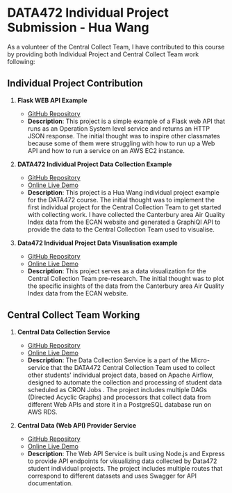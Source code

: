 # DATA472 Individual Project Submission - Hua Wang

As a volunteer of the Central Collect Team, I have contributed to this course by providing both Individual Project and Central Collect Team work following:

## Individual Project Contribution

1. **Flask WEB API Example**
    - [GitHub Repository](https://github.com/Data472-Individual-Project-Pipeline/flask-web-api-example)
    - **Description**: This project is a simple example of a Flask web API that runs as an Operation System level service and returns an HTTP JSON response. The initial thought was to inspire other classmates because some of them were struggling with how to run up a Web API and how to run a service on an AWS EC2 instance.

2. **DATA472 Individual Project Data Collection Example**
    - [GitHub Repository](https://github.com/Data472-Individual-Project-Pipeline/DATA472-Individual-Project-Example)
    - [Online Live Demo](http://3.25.85.38:4000/graphql)
    - **Description**: This project is a Hua Wang individual project example for the DATA472 course. The initial thought was to implement the first individual project for the Central Collection Team to get started with collecting work. I have collected the Canterbury area Air Quality Index data from the ECAN website and generated a GraphiQl API to provide the data to the Central Collection Team used to visualise.
  
3. **Data472 Individual Project Data Visualisation example**
    - [GitHub Repository](https://github.com/aemooooon/Data472-individual-project-visualisation-example/tree/main)
    - [Online Live Demo](http://visual.hua.nz/)
    - **Description**: This project serves as a data visualization for the Central Collection Team pre-research. The initial thought was to plot the specific insights of the data from the Canterbury area Air Quality Index data from the ECAN website.

## Central Collect Team Working

1. **Central Data Collection Service**
    - [GitHub Repository](https://github.com/Data472-Individual-Project-Pipeline/Data-collection-service)
    - [Online Live Demo](http://af.hua.nz/)
    - **Description**: The Data Collection Service is a part of the Micro-service that the DATA472 Central Collection Team used to collect other students' individual project data, based on Apache Airflow, designed to automate the collection and processing of student data scheduled as CRON Jobs . The project includes multiple DAGs (Directed Acyclic Graphs) and processors that collect data from different Web APIs and store it in a PostgreSQL database run on AWS RDS.

2. **Central Data (Web API) Provider Service**
    - [GitHub Repository](https://github.com/Data472-Individual-Project-Pipeline/Web-API-Service)
    - [Online Live Demo](http://api.hua.nz/api-docs/)
    - **Description**: The Web API Service is built using Node.js and Express to provide API endpoints for visualizing data collected by Data472 student individual projects. The project includes multiple routes that correspond to different datasets and uses Swagger for API documentation.
